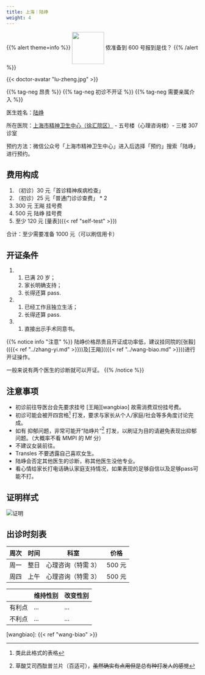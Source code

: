 ```yaml
---
title: 上海｜陆峥
weight: 4
---
```


{{% alert theme=info %}}
<img src="/images/wpnl.jpg" style="display:inline;height:6em;vertical-align:middle" /> 侬准备到 600 号报到是伐？
{{% /alert %}}

{{< doctor-avatar "lu-zheng.jpg" >}}

{{% tag-neg 昂贵 %}} {{% tag-neg 初诊不开证 %}} {{% tag-neg 需要亲属介入 %}} 

医生姓名：[陆峥](http://www.smhc.org.cn/MedicalGuide/contents/48/30.html)

所在医院：[上海市精神卫生中心（徐汇院区）](https://amap.com/place/B0HR6N4LN1) - 五号楼（心理咨询楼）- 三楼 307 诊室

预约方法：微信公众号「上海市精神卫生中心」进入后选择「预约」搜索「陆峥」进行预约。
## 费用构成

1. （初诊）30 元「首诊精神疾病检查」
1. （初诊）25 元「普通门诊诊查费」 \* 2
1. 300 元 王飚 挂号费
1. 500 元 陆峥 挂号费
1. 至少 120 元 [量表]({{< ref "self-test" >}})

合计：至少需要准备 1000 元（可以刷信用卡）

## 开证条件

1. 1. 已满 20 岁；
   1. 家长明确支持；
   1. 长得还算 pass.
1. 1. 已经工作且独立生活；
   1. 长得还算 pass.
1. 1. 直接出示手术同意书。

{{% notice info "注意" %}}
陆峥价格昂贵且开证成功率低，建议挂同院的[张毅](({{< ref "../zhang-yi.md" >}}))及[王飚](({{< ref "../wang-biao.md" >}}))进行开证操作。

一般来说有两个医生的诊断就可以开证。
{{% /notice %}}

## 注意事项

- 初诊前往导医台会先要求挂号 [王飚][wangbiao] 故需消费双份挂号费。
- 初诊可能会被开四宫格[^1] 打发，要求与家长从个人/家庭/社会等多角度讨论完成。
- 如有 抑郁问题，非常可能开“陆峥片”[^2] 打发，以刷证为目的请避免表现出抑郁问题。（大概率不看 MMPI 的 Mf 分）
- 不建议女装前往。
- Transles 不要透露自己喜欢女生。
- 陆峥会否定其他医生的诊断，称其他医生没他专业。
- 看心情给家长打电话确认家庭支持情况，如果表现的足够自信以及足够pass可能不打。


## 证明样式

![证明](images/doctor/proof/lu-zheng.jpg)

## 出诊时刻表

| 周次 | 时间 | 科室 | 价格 |
| :---: | :---: | :---: | :---: |
| 周一 | 整日 | 心理咨询（特需 3）| 500 元 |
| 周四 | 上午 | 心理咨询（特需 3）| 500 元 |

[^1]: 类此此格式的表格

|  | 维持性别 | 改变性别 |
| - | - | - |
| 有利点 | ... | ... |
| 不利点 | ... | ... |

[^2]: 草酸艾司西酞普兰片（百适可），~~虽然确实有点用但是总有种打发人的感觉~~

[wangbiao]: {{< ref "wang-biao" >}}
